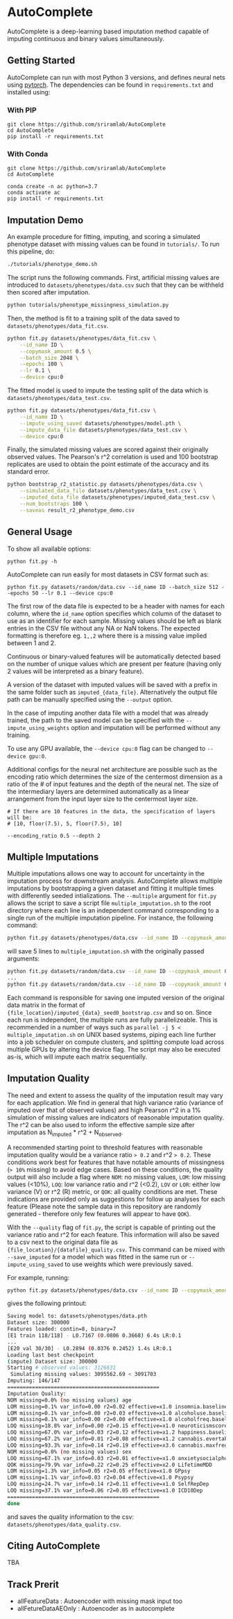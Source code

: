 # AutoComplete

AutoComplete is a deep-learning based imputation method capable of imputing continuous and binary values simultaneously.

## Getting Started

AutoComplete can run with most Python 3 versions, and defines neural nets using [pytorch](https://pytorch.org).
The dependencies can be found in `requirements.txt` and installed using:


### With PIP
```
git clone https://github.com/sriramlab/AutoComplete
cd AutoComplete
pip install -r requirements.txt
```

### With Conda
```
git clone https://github.com/sriramlab/AutoComplete
cd AutoComplete

conda create -n ac python=3.7
conda activate ac
pip install -r requirements.txt
```

## Imputation Demo

An example procedure for fitting, imputing, and scoring a simulated phenotype dataset with missing values can be found in `tutorials/`. To run this pipeline, do:

```bash
./tutorials/phenotype_demo.sh
```

The script runs the following commands. First, artificial missing values are introduced to `datasets/phenotypes/data.csv` such that they can be withheld then scored after imputation.
```bash
python tutorials/phenotype_missingness_simulation.py
```

Then, the method is fit to a training split of the data saved to `datasets/phenotypes/data_fit.csv`.
```bash
python fit.py datasets/phenotypes/data_fit.csv \
    --id_name ID \
    --copymask_amount 0.5 \
    --batch_size 2048 \
    --epochs 100 \
    --lr 0.1 \
    --device cpu:0
```

The fitted model is used to impute the testing split of the data which is `datasets/phenotypes/data_test.csv`.
```bash
python fit.py datasets/phenotypes/data_fit.csv \
    --id_name ID \
    --impute_using_saved datasets/phenotypes/model.pth \
    --impute_data_file datasets/phenotypes/data_test.csv \
    --device cpu:0
```

Finally, the simulated missing values are scored against their originally observed values. The Pearson's r^2 correlation is used and 100 bootstrap replicates are used to obtain the point estimate of the accuracy and its standard error.
```bash
python bootstrap_r2_statistic.py datasets/phenotypes/data.csv \
    --simulated_data_file datasets/phenotypes/data_test.csv \
    --imputed_data_file datasets/phenotypes/imputed_data_test.csv \
    --num_bootstraps 100 \
    --saveas result_r2_phenotype_demo.csv
```

## General Usage

To show all available options:

```
python fit.py -h
```

AutoComplete can run easily for most datasets in CSV format such as:

```
python fit.py datasets/random/data.csv --id_name ID --batch_size 512 --epochs 50 --lr 0.1 --device cpu:0
```

The first row of the data file is expected to be a header with names for each column, where the `id_name` option specifies which column of the dataset to use as an identifier for each sample. Missing values should be left as blank entries in the CSV file without any NA or NaN tokens. The expected formatting is therefore eg. `1,,2` where there is a missing value implied between 1 and 2.

Continuous or binary-valued features will be automatically detected based on the number of unique values which are present per feature
(having only 2 values will be interpreted as a binary feature).

A version of the dataset with imputed values will be saved with a prefix in the same folder such as `imputed_{data_file}`. Alternatively the output file path can be manually specified using the `--output` option.

In the case of imputing another data file with a model that was already trained, the path to the saved model can be specified with the `--impute_using_weights` option and imputation will be performed without any training.

To use any GPU available, the `--device cpu:0` flag can be changed to `--device gpu:0`.


Additional configs for the neural net architecture are possible such as the encoding ratio which determines the size of the centermost dimension as a ratio of the # of input features and the depth of the neural net. The size of the intermediary layers are determined automatically as a linear arrangement from the input layer size to the centermost layer size.
```
# If there are 10 features in the data, the specification of layers will be:
# [10, floor(7.5), 5, floor(7.5), 10]

--encoding_ratio 0.5 --depth 2
```

## Multiple Imputations

Multiple imputations allows one way to account for uncertainty in the imputation process for downstream analysis. AutoComplete allows multiple imputations by bootstrapping a given dataset and fitting it multiple times with differently seeded intializations. The `--multiple` argument for `fit.py` allows the script to save a script file `multiple_imputation.sh` to the root directory where each line is an independent command corresponding to a single run of the multiple imputation pipeline. For instance, the following command:

```bash
python fit.py datasets/phenotypes/data.csv --id_name ID --copymask_amount 0.5 --batch_size 2048 --epochs 1 --lr 0.1 --device cuda:1 --multiple 5
```

will save 5 lines to `multiple_imputation.sh` with the originally passed arguments:

```bash
python fit.py datasets/random/data.csv --id_name ID --copymask_amount 0.5 --batch_size 2048 --epochs 100 --lr 0.1 --device cuda:1 --seed 0 --bootstrap --save_imputed
...
python fit.py datasets/random/data.csv --id_name ID --copymask_amount 0.5 --batch_size 2048 --epochs 100 --lr 0.1 --device cuda:1 --seed 4 --bootstrap --save_imputed
```

Each command is responsible for saving one imputed version of the original data matrix in the format of `{file_location}/imputed_{data}_seed0_bootstrap.csv` and so on. Since each run is independent, the multiple runs are fully parallelizeable. This is recommended in a number of ways such as `parallel -j 5 < multiple_imputation.sh` on UNIX based systems, piping each line further into a job scheduler on compute clusters, and splitting compute load across multiple GPUs by altering the device flag. The script may also be executed as-is, which will impute each matrix sequentially.

## Imputation Quality

The need and extent to assess the quality of the imputation result may vary for each application.
We find in general that high variance ratio (variance of imputed over that of observed values) and high Pearson r^2 in a 1% simulation of missing values are indicators of reasonable imputation quality.
The r^2 can be also used to inform the effective sample size after imputation as N<sub>imputed</sub> * r^2 + N<sub>observed</sub>.

A recommended starting point to threshold features with reasonable imputation quality would be a variance ratio `> 0.2` and r^2 `> 0.2`. These conditions work best for features that have notable amounts of missingness (`> 10%` missing) to avoid edge cases. Based on these conditions, the quality output will also include a flag where `NOM`: no missing values, `LOM`: low missing values (<10%), `LOQ`: low variance ratio and r^2 (<0.2), `LOV` or `LOR`: either low variance (V) or r^2 (R) metric, or `QOK`: all quality conditions are met. These indications are provided only as suggestions for follow up analyses for each feature (Please note the sample data in this repository are randomly generated - therefore only few features will appear to have `QOK`).

With the `--quality` flag of `fit.py`, the script is capable of printing out the variance ratio and r^2 for each feature. This information will also be saved to a csv next to the original data file as `{file_location}/{datafile}_quality.csv`. This command can be mixed with `--save_imputed` for a model which was fitted in the same run or `--impute_using_saved` to use weights which were previously saved.

For example, running:

```bash
python fit.py datasets/phenotypes/data.csv --id_name ID --copymask_amount 0.5 --batch_size 2048 --epochs 20 --lr 0.1 --device cuda:1 --quality
```

gives the following printout:

```bash
Saving model to: datasets/phenotypes/data.pth
Dataset size: 300000
Features loaded: contin=8, binary=7
[E1 train 118/118] - L0.7167 (0.0806 0.3668) 6.4s LR:0.1
...
[E20 val 30/30] - L0.2894 (0.0376 0.2452) 1.4s LR:0.1
Loading last best checkpoint
(impute) Dataset size: 300000
Starting # observed values: 3126831
 Simulating missing values: 3095562.69 < 3091703
Imputing: 146/147
=================================================
Imputation Quality:
NOM missing=0.0% (no missing values) age
LOM missing=0.1% var_info=0.00 r2=0.02 effective=x1.0 insomnia.baseline
LOM missing=0.1% var_info=0.00 r2=0.03 effective=x1.0 alcoholuse.baseline
LOM missing=0.1% var_info=0.00 r2=0.00 effective=x1.0 alcoholfreq.baseline
LOQ missing=18.8% var_info=0.00 r2=0.15 effective=x1.0 neuroticismscore.baseline
LOQ missing=67.0% var_info=0.03 r2=0.12 effective=x1.2 happiness.baseline
LOQ missing=67.2% var_info=0.01 r2=0.08 effective=x1.2 cannabis.evertaken
LOQ missing=93.3% var_info=0.14 r2=0.19 effective=x3.6 cannabis.maxfreq
NOM missing=0.0% (no missing values) sex
LOQ missing=67.1% var_info=0.03 r2=0.01 effective=x1.0 anxietysocialphobia.diagnosis
QOK missing=79.9% var_info=0.22 r2=0.25 effective=x2.0 LifetimeMDD
LOM missing=1.3% var_info=0.05 r2=0.05 effective=x1.0 GPpsy
LOM missing=1.1% var_info=0.03 r2=0.04 effective=x1.0 Psypsy
LOQ missing=24.7% var_info=0.14 r2=0.11 effective=x1.0 SelfRepDep
LOQ missing=37.1% var_info=0.06 r2=0.05 effective=x1.0 ICD10Dep
=================================================
done
```

and saves the quality information to the csv: `datasets/phenotypes/data_quality.csv`.

## Citing AutoComplete

TBA

## Track Prerit
- allFeatureData : Autoencoder with missing mask input too
- allFetureDataAEOnly : Autoencoder as in autocomplete

